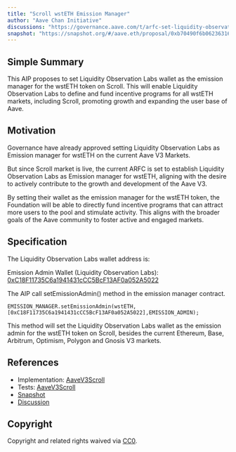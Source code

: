 ```yaml
---
title: "Scroll wstETH Emission Manager"
author: "Aave Chan Initiative"
discussions: "https://governance.aave.com/t/arfc-set-liquidity-observation-labs-as-emission-manager-for-wsteth-on-scroll/16813"
snapshot: "https://snapshot.org/#/aave.eth/proposal/0xb70490f6b0623631686d34f4ca99a7d45394ad29fdd504df3cd6e68790b22b9c"
---
```


## Simple Summary

This AIP proposes to set Liquidity Observation Labs wallet as the emission manager for the wstETH token on Scroll. This will enable Liquidity Observation Labs to define and fund incentive programs for all wstETH markets, including Scroll, promoting growth and expanding the user base of Aave.

## Motivation

Governance have already approved setting Liquidity Observation Labs as Emission manager for wstETH on the current Aave V3 Markets.

But since Scroll market is live, the current ARFC is set to establish Liquidity Observation Labs as Emission manager for wstETH, aligning with the desire to actively contribute to the growth and development of the Aave V3.

By setting their wallet as the emission manager for the wstETH token, the Foundation will be able to directly fund incentive programs that can attract more users to the pool and stimulate activity. This aligns with the broader goals of the Aave community to foster active and engaged markets.

## Specification

The Liquidity Observation Labs wallet address is:

Emission Admin Wallet (Liquidity Observation Labs): [0xC18F11735C6a1941431cCC5BcF13AF0a052A5022 ](https://app.safe.global/home?safe=eth:0xC18F11735C6a1941431cCC5BcF13AF0a052A5022)

The AIP call setEmissionAdmin() method in the emission manager contract.

`EMISSION_MANAGER.setEmissionAdmin(wstETH,[0xC18F11735C6a1941431cCC5BcF13AF0a052A5022],EMISSION_ADMIN);`

This method will set the Liquidity Observation Labs wallet as the emission admin for the wstETH token on Scroll, besides the current Ethereum, Base, Arbitrum, Optimism, Polygon and Gnosis V3 markets.

## References

- Implementation: [AaveV3Scroll](https://github.com/bgd-labs/aave-proposals-v3/blob/main/src/20240312_AaveV3Scroll_ScrollWstETHEmissionManager/AaveV3Scroll_ScrollWstETHEmissionManager_20240312.sol)
- Tests: [AaveV3Scroll](https://github.com/bgd-labs/aave-proposals-v3/blob/main/src/20240312_AaveV3Scroll_ScrollWstETHEmissionManager/AaveV3Scroll_ScrollWstETHEmissionManager_20240312.t.sol)
- [Snapshot](https://snapshot.org/#/aave.eth/proposal/0xb70490f6b0623631686d34f4ca99a7d45394ad29fdd504df3cd6e68790b22b9c)
- [Discussion](https://governance.aave.com/t/arfc-set-liquidity-observation-labs-as-emission-manager-for-wsteth-on-scroll/16813)

## Copyright

Copyright and related rights waived via [CC0](https://creativecommons.org/publicdomain/zero/1.0/).
